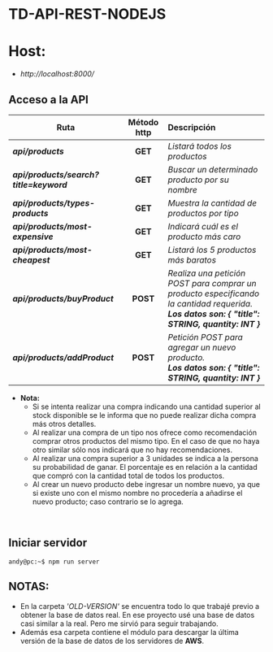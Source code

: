 

# TD-API-REST-NODEJS 

# Host:
- *http://localhost:8000/*

## Acceso a la API

| Ruta 	                                 |  Método http  |  Descripción  |
|----------------------------------------|:-------------:|:-------------|
| ***api/products*** |   **GET**     | _Listará todos los productos_ |
| ***api/products/search?title=keyword*** |  **GET** | _Buscar un determinado producto por su nombre_ |
| ***api/products/types-products*** |  **GET** | _Muestra la cantidad de productos por tipo_ |
| ***api/products/most-expensive*** |  **GET** | _Indicará cuál es el producto más caro_ |
| ***api/products/most-cheapest*** |  **GET** | _Listará los 5 productos más baratos_ |
| ***api/products/buyProduct*** |  **POST** | _Realiza una petición POST para comprar un producto especificando la cantidad 						      requerida. <br> **Los datos son: { "title": STRING, quantity: INT }**_ |
| ***api/products/addProduct*** |  **POST** | _Petición POST para agregar un nuevo producto. <br> **Los datos son: { "title": STRING, quantity: INT }**_|

* **Nota:**
	- Si se intenta realizar una compra indicando una cantidad superior al stock disponible se le informa que no puede realizar dicha compra más otros detalles.
	- Al realizar una compra de un tipo nos ofrece como recomendación comprar otros productos del mismo tipo. En el caso de que no haya otro similar sólo nos indicará que no hay recomendaciones. 
	- Al realizar una compra superior a 3 unidades se indica a la persona su probabilidad de ganar. El porcentaje es en relación a la cantidad que compró con la cantidad total de todos los productos.
	- Al crear un nuevo producto debe ingresar un nombre nuevo, ya que si existe uno con el mismo nombre no procedería a añadirse el nuevo producto; caso contrario se lo agrega.

<br>


## **Iniciar servidor**
```console
andy@pc:~$ npm run server
```

## **NOTAS:**
- En la carpeta _'OLD-VERSION'_ se encuentra todo lo que trabajé previo a obtener la base de datos real. En ese proyecto usé una base de datos casi similar a la real. Pero me sirvió para seguir trabajando. 
- Además esa carpeta contiene el módulo para descargar la última versión de la base de datos de los servidores de **AWS**.


